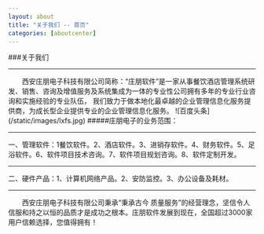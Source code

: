 ```yaml
---
layout: about
title: "关于我们 -- 首页"
categories: [aboutcenter]
---
```

###关于我们
<hr>
&emsp;&emsp;西安庄朋电子科技有限公司简称：“庄朋软件”是一家从事餐饮酒店管理系统研发、销售、咨询及增值服务及系统集成为一体的专业性公司拥有多年的专业行业咨询和实施经验的专业队伍，
我们致力于做本地化最卓越的企业管理信息化服务提供商，为成长型企业提供专业的企业管理信息化服务。  
![百度头条](/static/images/lxfs.jpg)
#####庄朋电子的业务范围：
<hr>
一、管理软件：1餐饮软件。2、酒店软件。3、进销存软件。4、财务软件。5、足浴软件。6、软件项目技术咨询。7、软件项目规划咨询。8、软件定制开发。
<hr>
二、硬件产品：1、计算机网络产品。2、安防监控。3、办公设备及耗材。
<hr>	
&emsp;&emsp;西安庄朋电子科技有限公司秉承“秉承古今  质量服务”的经营理念，坚信令人信服和持之以恒的品质才是成功之根本。庄朋软件发展到现在，全国超过3000家用户信赖选择，您值得拥有！
